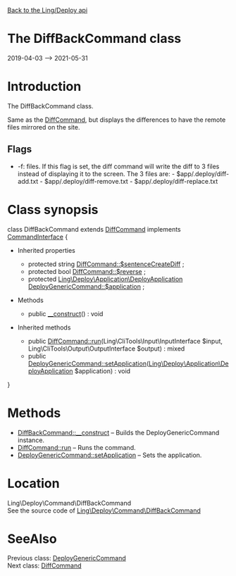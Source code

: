 [Back to the Ling/Deploy api](https://github.com/lingtalfi/Deploy/blob/master/doc/api/Ling/Deploy.md)



The DiffBackCommand class
================
2019-04-03 --> 2021-05-31






Introduction
============

The DiffBackCommand class.

Same as the [DiffCommand](https://github.com/lingtalfi/Deploy/blob/master/doc/api/Ling/Deploy/Command/DiffCommand.md), but displays the differences to have the remote files mirrored on the site.


Flags
------------
- -f: files. If this flag is set, the diff command will write the diff to 3 files instead of displaying it
         to the screen. The 3 files are:
             - $app/.deploy/diff-add.txt
             - $app/.deploy/diff-remove.txt
             - $app/.deploy/diff-replace.txt



Class synopsis
==============


class <span class="pl-k">DiffBackCommand</span> extends [DiffCommand](https://github.com/lingtalfi/Deploy/blob/master/doc/api/Ling/Deploy/Command/DiffCommand.md) implements [CommandInterface](https://github.com/lingtalfi/CliTools/blob/master/doc/api/Ling/CliTools/Command/CommandInterface.md) {

- Inherited properties
    - protected string [DiffCommand::$sentenceCreateDiff](#property-sentenceCreateDiff) ;
    - protected bool [DiffCommand::$reverse](#property-reverse) ;
    - protected [Ling\Deploy\Application\DeployApplication](https://github.com/lingtalfi/Deploy/blob/master/doc/api/Ling/Deploy/Application/DeployApplication.md) [DeployGenericCommand::$application](#property-application) ;

- Methods
    - public [__construct](https://github.com/lingtalfi/Deploy/blob/master/doc/api/Ling/Deploy/Command/DiffBackCommand/__construct.md)() : void

- Inherited methods
    - public [DiffCommand::run](https://github.com/lingtalfi/Deploy/blob/master/doc/api/Ling/Deploy/Command/DiffCommand/run.md)(Ling\CliTools\Input\InputInterface $input, Ling\CliTools\Output\OutputInterface $output) : mixed
    - public [DeployGenericCommand::setApplication](https://github.com/lingtalfi/Deploy/blob/master/doc/api/Ling/Deploy/Command/DeployGenericCommand/setApplication.md)([Ling\Deploy\Application\DeployApplication](https://github.com/lingtalfi/Deploy/blob/master/doc/api/Ling/Deploy/Application/DeployApplication.md) $application) : void

}






Methods
==============

- [DiffBackCommand::__construct](https://github.com/lingtalfi/Deploy/blob/master/doc/api/Ling/Deploy/Command/DiffBackCommand/__construct.md) &ndash; Builds the DeployGenericCommand instance.
- [DiffCommand::run](https://github.com/lingtalfi/Deploy/blob/master/doc/api/Ling/Deploy/Command/DiffCommand/run.md) &ndash; Runs the command.
- [DeployGenericCommand::setApplication](https://github.com/lingtalfi/Deploy/blob/master/doc/api/Ling/Deploy/Command/DeployGenericCommand/setApplication.md) &ndash; Sets the application.





Location
=============
Ling\Deploy\Command\DiffBackCommand<br>
See the source code of [Ling\Deploy\Command\DiffBackCommand](https://github.com/lingtalfi/Deploy/blob/master/Command/DiffBackCommand.php)



SeeAlso
==============
Previous class: [DeployGenericCommand](https://github.com/lingtalfi/Deploy/blob/master/doc/api/Ling/Deploy/Command/DeployGenericCommand.md)<br>Next class: [DiffCommand](https://github.com/lingtalfi/Deploy/blob/master/doc/api/Ling/Deploy/Command/DiffCommand.md)<br>
